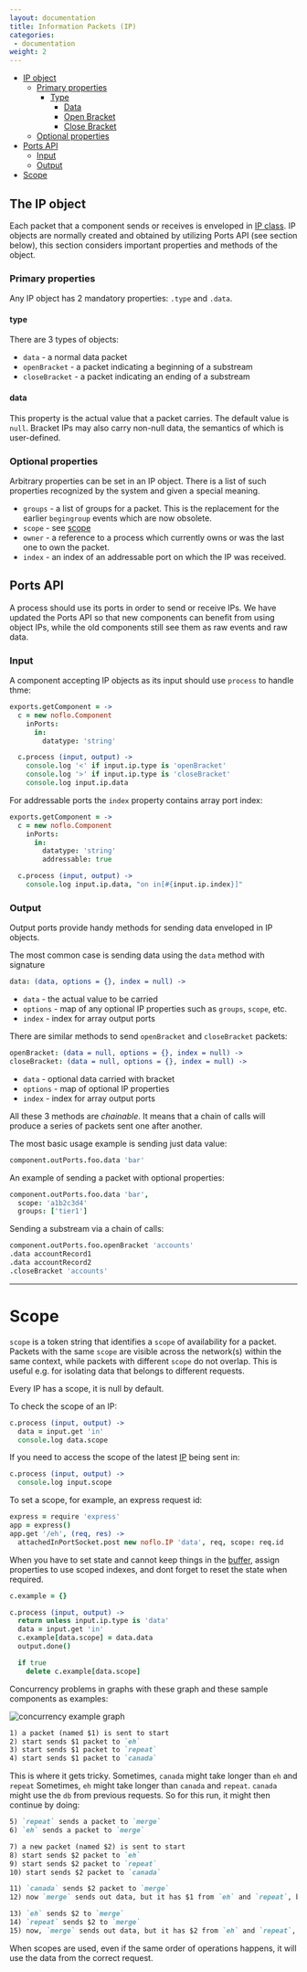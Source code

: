 ```yaml
---
layout: documentation
title: Information Packets (IP)
categories:
 - documentation
weight: 2
---
```


- [IP object](#ip-object)
  - [Primary properties](#primary-properties)
    - [Type](#type)
      - [Data](#data)
      - [Open Bracket](#open-bracket)
      - [Close Bracket](#close-bracket)
  - [Optional properties](#optional-properties)
- [Ports API](#ports-api)
  - [Input](#input)
  - [Output](#output)
- [Scope](#scope)

## The IP object <a id="ip-object"></a>

Each packet that a component sends or receives is enveloped in [IP class](https://github.com/noflo/noflo/blob/master/src/lib/IP.coffee). IP objects are normally created and obtained by utilizing Ports API (see section below), this section considers important properties and methods of the object.

### Primary properties <a id="primary-properties"></a>

Any IP object has 2 mandatory properties: `.type` and `.data`.

#### type <a id="type"></a>

<a id="data"></a>
<a id="open-bracket"></a>
<a id="close-bracket"></a>
There are 3 types of objects:
 - `data` - a normal data packet
 - `openBracket` - a packet indicating a beginning of a substream
 - `closeBracket` - a packet indicating an ending of a substream

#### data <a id="data"></a>

This property is the actual value that a packet carries. The default value is `null`. Bracket IPs may also carry non-null data, the semantics of which is user-defined.

### Optional properties <a id="optional-properties"></a>

Arbitrary properties can be set in an IP object. There is a list of such properties recognized by the system and given a special meaning.

 - `groups` - a list of groups for a packet. This is the replacement for the earlier `begingroup` events which are now obsolete.
 - `scope` - see [scope](#scope)
 - `owner` - a reference to a process which currently owns or was the last one to own the packet.
 - `index` - an index of an addressable port on which the IP was received.

## Ports API <a id="ports-api"></a>

A process should use its ports in order to send or receive IPs. We have updated the Ports API so that new components can benefit from using object IPs, while the old components still see them as raw events and raw data.

### Input <a id="input"></a>

A component accepting IP objects as its input should use `process` to handle thme:

```coffeescript
exports.getComponent = ->
  c = new noflo.Component
    inPorts:
      in:
        datatype: 'string'

  c.process (input, output) ->
    console.log '<' if input.ip.type is 'openBracket'
    console.log '>' if input.ip.type is 'closeBracket'
    console.log input.ip.data
```

For addressable ports the `index` property contains array port index:

```coffeescript
exports.getComponent = ->
  c = new noflo.Component
    inPorts:
      in:
        datatype: 'string'
        addressable: true

  c.process (input, output) ->
    console.log input.ip.data, "on in[#{input.ip.index}]"
```

### Output <a id="output"></a>

Output ports provide handy methods for sending data enveloped in IP objects.

The most common case is sending data using the `data` method with signature

```coffeescript
data: (data, options = {}, index = null) ->
```

 - `data` - the actual value to be carried
 - `options` - map of any optional IP properties such as `groups`, `scope`, etc.
 - `index` - index for array output ports

There are similar methods to send `openBracket` and `closeBracket` packets:

```coffeescript
openBracket: (data = null, options = {}, index = null) ->
closeBracket: (data = null, options = {}, index = null) ->
```

 - `data` - optional data carried with bracket
 - `options` - map of optional IP properties
 - `index` - index for array output ports

All these 3 methods are *chainable*. It means that a chain of calls will produce a series of packets sent one after another.

The most basic usage example is sending just data value:

```coffeescript
component.outPorts.foo.data 'bar'
```

An example of sending a packet with optional properties:

```coffeescript
component.outPorts.foo.data 'bar',
  scope: 'a1b2c3d4'
  groups: ['tier1']
```

Sending a substream via a chain of calls:

```coffeescript
component.outPorts.foo.openBracket 'accounts'
.data accountRecord1
.data accountRecord2
.closeBracket 'accounts'
```


---------------------
# <a id="scope"></a>Scope

`scope` is a token string that identifies a `scope` of availability for a packet. Packets with the same `scope` are visible across the network(s) within the same context, while packets with different `scope` do not overlap. This is useful e.g. for isolating data that belongs to different requests.

<div class="note">
Every IP has a scope, it is null by default.
</div>

To check the scope of an IP:

```coffeescript
c.process (input, output) ->
  data = input.get 'in'
  console.log data.scope
```

If you need to access the scope of the latest [IP](#ip) being sent in:

```coffeescript
c.process (input, output) ->
  console.log input.scope
```

To set a scope, for example, an express request id:

```coffeescript
express = require 'express'
app = express()
app.get '/eh', (req, res) ->
  attachedInPortSocket.post new noflo.IP 'data', req, scope: req.id
```

When you have to set state and cannot keep things in the [buffer](/process-api/#buffer), assign properties to use scoped indexes, and dont forget to reset the state when required.

```coffeescript
c.example = {}

c.process (input, output) ->
  return unless input.ip.type is 'data'
  data = input.get 'in'
  c.example[data.scope] = data.data
  output.done()

  if true
    delete c.example[data.scope]
```


Concurrency problems in graphs with these graph and these sample components as examples:

<img src="/img/concurrency.png" alt="concurrency example graph"></img>

```md
1) a packet (named $1) is sent to start
2) start sends $1 packet to `eh`
3) start sends $1 packet to `repeat`
4) start sends $1 packet to `canada`
```

This is where it gets tricky. Sometimes, `canada` might take longer than `eh` and `repeat`
Sometimes, `eh` might take longer than `canada` and `repeat`. `canada` might use the `db` from previous requests.
So for this run, it might then continue by doing:

```md
5) `repeat` sends a packet to `merge`
6) `eh` sends a packet to `merge`

7) a new packet (named $2) is sent to start
8) start sends $2 packet to `eh`
9) start sends $2 packet to `repeat`
10) start sends $2 packet to `canada`

11) `canada` sends $2 packet to `merge`
12) now `merge` sends out data, but it has $1 from `eh` and `repeat`, but $2 from `canada`!

13) `eh` sends $2 to `merge`
14) `repeat` sends $2 to `merge`
15) now, `merge` sends out data, but it has $2 from `eh` and `repeat`, but $1 from `canada`!
```

When scopes are used, even if the same order of operations happens, it will use the data from the correct request.
